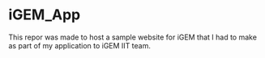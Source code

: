 # iGEM_App
This repor was made to host a sample website for iGEM that I had to make as part of my application to iGEM IIT team.

